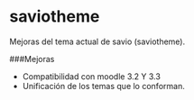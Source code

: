 # saviotheme
Mejoras del tema actual de savio (saviotheme).

###Mejoras
  - Compatibilidad con moodle 3.2 Y 3.3
  - Unificación de los temas que lo conforman.
